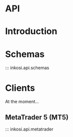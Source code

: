 # API

# Introduction

# Schemas

::: inkosi.api.schemas

# Clients

At the moment...

## MetaTrader 5 (MT5)

::: inkosi.api.metatrader

